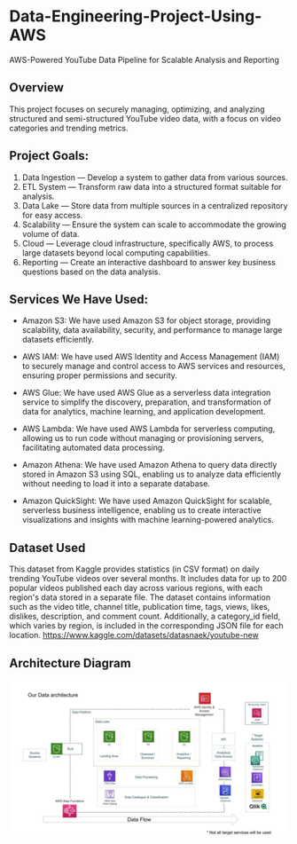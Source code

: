 # Data-Engineering-Project-Using-AWS
AWS-Powered YouTube Data Pipeline for Scalable Analysis and Reporting

## Overview
This project focuses on securely managing, optimizing, and analyzing structured and semi-structured YouTube video data, with a focus on video categories and trending metrics.

## Project Goals:

1. Data Ingestion — Develop a system to gather data from various sources.
2. ETL System — Transform raw data into a structured format suitable for analysis.
3. Data Lake — Store data from multiple sources in a centralized repository for easy access.
4. Scalability — Ensure the system can scale to accommodate the growing volume of data.
5. Cloud — Leverage cloud infrastructure, specifically AWS, to process large datasets beyond local computing capabilities.
6. Reporting — Create an interactive dashboard to answer key business questions based on the data analysis.

## Services We Have Used:

- Amazon S3: We have used Amazon S3 for object storage, providing scalability, data availability, security, and performance to manage large datasets efficiently.

- AWS IAM: We have used AWS Identity and Access Management (IAM) to securely manage and control access to AWS services and resources, ensuring proper permissions and security.

- AWS Glue: We have used AWS Glue as a serverless data integration service to simplify the discovery, preparation, and transformation of data for analytics, machine learning, and application development.

- AWS Lambda: We have used AWS Lambda for serverless computing, allowing us to run code without managing or provisioning servers, facilitating automated data processing.

- Amazon Athena: We have used Amazon Athena to query data directly stored in Amazon S3 using SQL, enabling us to analyze data efficiently without needing to load it into a separate database.

- Amazon QuickSight: We have used Amazon QuickSight for scalable, serverless business intelligence, enabling us to create interactive visualizations and insights with machine learning-powered analytics.


## Dataset Used
This dataset from Kaggle provides statistics (in CSV format) on daily trending YouTube videos over several months. It includes data for up to 200 popular videos published each day across various regions, with each region's data stored in a separate file. The dataset contains information such as the video title, channel title, publication time, tags, views, likes, dislikes, description, and comment count. Additionally, a category_id field, which varies by region, is included in the corresponding JSON file for each location.
https://www.kaggle.com/datasets/datasnaek/youtube-new

## Architecture Diagram
<img src="architecture.jpeg">
